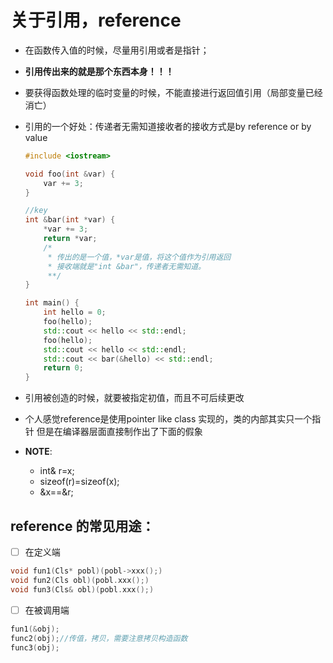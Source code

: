 # 关于引用，reference

* 在函数传入值的时候，尽量用引用或者是指针；
* **引用传出来的就是那个东西本身！！！**
* 要获得函数处理的临时变量的时候，不能直接进行返回值引用（局部变量已经消亡）
* 引用的一个好处：传递者无需知道接收者的接收方式是by reference or by value

    ```C++
    #include <iostream>

    void foo(int &var) {
        var += 3;
    }

    //key
    int &bar(int *var) {
        *var += 3;
        return *var;
        /*
         * 传出的是一个值，*var是值，将这个值作为引用返回
         * 接收端就是"int &bar"，传递者无需知道。
         **/
    }

    int main() {
        int hello = 0;
        foo(hello);
        std::cout << hello << std::endl;
        foo(hello);
        std::cout << hello << std::endl;
        std::cout << bar(&hello) << std::endl;
        return 0;
    }
    ```
* 引用被创造的时候，就要被指定初值，而且不可后续更改
* 个人感觉reference是使用pointer like class 实现的，类的内部其实只一个指针
但是在编译器层面直接制作出了下面的假象
* **NOTE**:
    * int& r=x;
    + sizeof(r)=sizeof(x);
    + &x==&r;

## reference 的常见用途：
- [ ] 在定义端
```C++
void fun1(Cls* pobl)(pobl->xxx();)
void fun2(Cls obl)(pobl.xxx();)
void fun3(Cls& obl)(pobl.xxx();)
```
- [ ] 在被调用端
```C++
fun1(&obj);
func2(obj);//传值，拷贝，需要注意拷贝构造函数
func3(obj);
```
